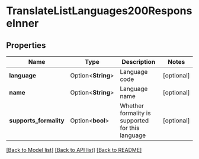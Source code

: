 # TranslateListLanguages200ResponseInner

## Properties

Name | Type | Description | Notes
------------ | ------------- | ------------- | -------------
**language** | Option<**String**> | Language code | [optional]
**name** | Option<**String**> | Language name | [optional]
**supports_formality** | Option<**bool**> | Whether formality is supported for this language | [optional]

[[Back to Model list]](../README.md#documentation-for-models) [[Back to API list]](../README.md#documentation-for-api-endpoints) [[Back to README]](../README.md)


